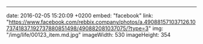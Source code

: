 ---
date: 2016-02-05 15:20:09 +0200
embed: "facebook"
link: "https://www.facebook.com/rebbix.company/photos/a.490881571037126.1073741837.192737880851498/490882081037075/?type=3"
img: "/img/life/00123_item.md.jpg"
imageWidth: 530
imageHeight: 354
